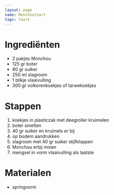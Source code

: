 ```yaml
---
layout: page
name: Monchoutaart
tags: taart
---
```


# Ingrediënten
- 2 pakjes Monchou
- 125 gr boter
- 80 gr suiker
- 250 ml slagroom
- 1 blikje vlaaivulling
- 300 gr volkorenkoekjes of tarwekoekjes

# Stappen
1. koekjes in plasticzak met deegroller kruimelen 
2. boter smelten
3. 40 gr suiker en kruimels er bij
4. op bodem aandrukken 
5. slagroom met 40 gr suiker stijfkloppen
6. Monchou erbij mixen 
7. mengsel in vorm vlaaivulling als laatste

# Materialen
- springvorm
